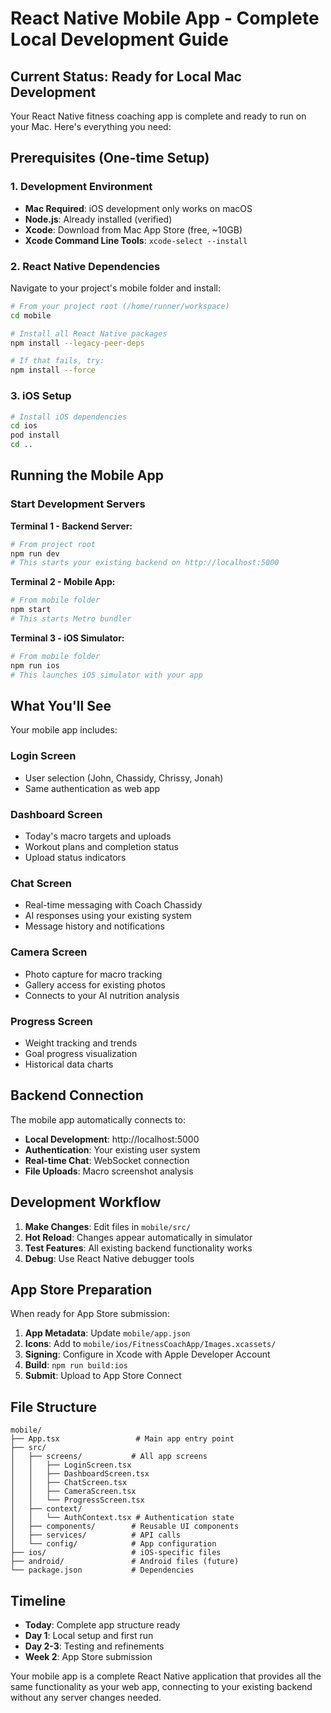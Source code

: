 # React Native Mobile App - Complete Local Development Guide

## Current Status: Ready for Local Mac Development

Your React Native fitness coaching app is complete and ready to run on your Mac. Here's everything you need:

## Prerequisites (One-time Setup)

### 1. Development Environment
- **Mac Required**: iOS development only works on macOS
- **Node.js**: Already installed (verified)
- **Xcode**: Download from Mac App Store (free, ~10GB)
- **Xcode Command Line Tools**: `xcode-select --install`

### 2. React Native Dependencies
Navigate to your project's mobile folder and install:

```bash
# From your project root (/home/runner/workspace)
cd mobile

# Install all React Native packages
npm install --legacy-peer-deps

# If that fails, try:
npm install --force
```

### 3. iOS Setup
```bash
# Install iOS dependencies
cd ios
pod install
cd ..
```

## Running the Mobile App

### Start Development Servers

**Terminal 1 - Backend Server:**
```bash
# From project root
npm run dev
# This starts your existing backend on http://localhost:5000
```

**Terminal 2 - Mobile App:**
```bash
# From mobile folder
npm start
# This starts Metro bundler
```

**Terminal 3 - iOS Simulator:**
```bash
# From mobile folder
npm run ios
# This launches iOS simulator with your app
```

## What You'll See

Your mobile app includes:

### Login Screen
- User selection (John, Chassidy, Chrissy, Jonah)
- Same authentication as web app

### Dashboard Screen
- Today's macro targets and uploads
- Workout plans and completion status
- Upload status indicators

### Chat Screen
- Real-time messaging with Coach Chassidy
- AI responses using your existing system
- Message history and notifications

### Camera Screen
- Photo capture for macro tracking
- Gallery access for existing photos
- Connects to your AI nutrition analysis

### Progress Screen
- Weight tracking and trends
- Goal progress visualization
- Historical data charts

## Backend Connection

The mobile app automatically connects to:
- **Local Development**: http://localhost:5000
- **Authentication**: Your existing user system
- **Real-time Chat**: WebSocket connection
- **File Uploads**: Macro screenshot analysis

## Development Workflow

1. **Make Changes**: Edit files in `mobile/src/`
2. **Hot Reload**: Changes appear automatically in simulator
3. **Test Features**: All existing backend functionality works
4. **Debug**: Use React Native debugger tools

## App Store Preparation

When ready for App Store submission:

1. **App Metadata**: Update `mobile/app.json`
2. **Icons**: Add to `mobile/ios/FitnessCoachApp/Images.xcassets/`
3. **Signing**: Configure in Xcode with Apple Developer Account
4. **Build**: `npm run build:ios`
5. **Submit**: Upload to App Store Connect

## File Structure

```
mobile/
├── App.tsx                 # Main app entry point
├── src/
│   ├── screens/           # All app screens
│   │   ├── LoginScreen.tsx
│   │   ├── DashboardScreen.tsx
│   │   ├── ChatScreen.tsx
│   │   ├── CameraScreen.tsx
│   │   └── ProgressScreen.tsx
│   ├── context/
│   │   └── AuthContext.tsx # Authentication state
│   ├── components/        # Reusable UI components
│   ├── services/          # API calls
│   └── config/            # App configuration
├── ios/                   # iOS-specific files
├── android/               # Android files (future)
└── package.json           # Dependencies
```

## Timeline

- **Today**: Complete app structure ready
- **Day 1**: Local setup and first run
- **Day 2-3**: Testing and refinements
- **Week 2**: App Store submission

Your mobile app is a complete React Native application that provides all the same functionality as your web app, connecting to your existing backend without any server changes needed.